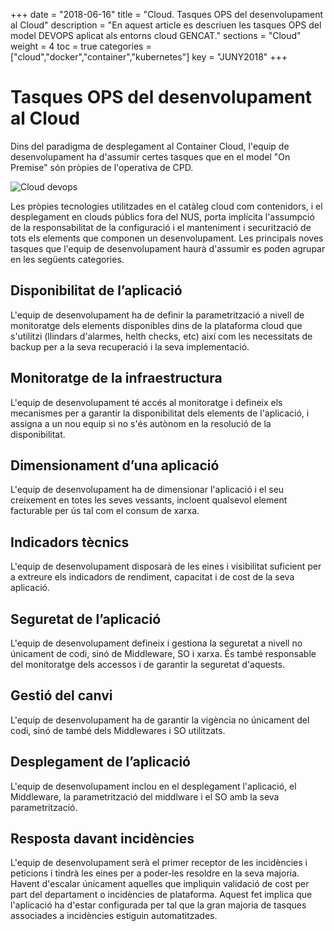 +++
date = "2018-06-16"
title = "Cloud. Tasques OPS del desenvolupament al Cloud"
description = "En aquest article es descriuen les tasques OPS del model DEVOPS aplicat als entorns cloud GENCAT."
sections    = "Cloud"
weight      = 4
toc = true
categories  = ["cloud","docker","container","kubernetes"]
key = "JUNY2018"
+++

# Tasques OPS del desenvolupament al Cloud

Dins del paradigma de desplegament al Container Cloud, l'equip de desenvolupament ha d'assumir certes tasques que en el model "On Premise" són pròpies de l'operativa de CPD.

![Cloud devops](https://canigo.ctti.gencat.cat/related/cloud/cloud_devops.JPG)

Les pròpies tecnologies utilitzades en el catàleg cloud com contenidors, i el desplegament en clouds públics fora del NUS, porta implícita l'assumpció de la responsabilitat de la configuració i el manteniment i securització de tots els elements que componen un desenvolupament. Les principals noves tasques que l'equip de desenvolupament haurà d'assumir es poden agrupar en les següents categories.

## Disponibilitat de l’aplicació
L'equip de desenvolupament ha de definir la parametrització a nivell de monitoratge dels elements disponibles dins de la plataforma cloud que s'utilitzi (llindars d'alarmes, helth checks, etc) així com les necessitats de backup per a la seva recuperació i la seva implementació.

## Monitoratge de la infraestructura
L'equip de desenvolupament té accés al monitoratge i defineix els mecanismes per a garantir la disponibilitat dels elements de l'aplicació, i assigna a un nou equip si no s'és autònom en la resolució de la disponibilitat.

## Dimensionament d’una aplicació
L'equip de desenvolupament ha de dimensionar l'aplicació i el seu creixement en totes les seves vessants, incloent qualsevol element facturable per ús tal com el consum de xarxa.

## Indicadors tècnics
L'equip de desenvolupament disposarà de les eines i visibilitat suficient per a extreure els indicadors de rendiment, capacitat i de cost de la seva aplicació.

## Seguretat de l’aplicació
L'equip de desenvolupament defineix i gestiona la seguretat a nivell no únicament de codi, sinó de Middleware, SO i xarxa. És també responsable del monitoratge dels accessos i de garantir la seguretat d'aquests.

## Gestió del canvi
L'equip de desenvolupament ha de garantir la vigència no únicament del codi, sinó de també dels Middlewares i SO utilitzats.

## Desplegament de l’aplicació
L'equip de desenvolupament inclou en el desplegament l'aplicació, el Middleware, la parametrització del middlware i el SO amb la seva parametrització.

## Resposta davant incidències
L'equip de desenvolupament serà el primer receptor de les incidències i peticions i tindrà les eines per a poder-les resoldre en la seva majoria. Havent d'escalar únicament aquelles que impliquin validació de cost per part del departament o incidències de plataforma. Aquest fet implica que l'aplicació ha d'estar configurada per tal que la gran majoria de tasques associades a incidències estiguin automatitzades.
